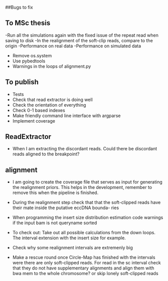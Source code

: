 ##Bugs to fix


## To MSc thesis

-Run all the simulations again with the fixed issue of the repeat read when saving to disk
-In the realignment of the soft-clip reads, compare to the origin
-Performance on real data
-Performance on simulated data
- Remove os.system
- Use pybedtools
- Warnings in the loops of alignment.py

## To publish

- Tests
- Check that read extractor is doing well
- Check the orientation of everything
- Check 0-1 based indexes
- Make friendly command line interface with argparse
- Implement coverage

## ReadExtractor
- When I am extracting the discordant reads. Could there be discordant reads aligned to the breakpoint?

## alignment
- I am going to create the coverage file that serves as input for generating the realignment priors. This helps in the development,
remember to remove this when the pipeline is finished.

- During the realignment step check that that the soft-clipped reads have their mate inside the putative eccDNA bounda-
ries

- When programming the insert size distribution estimation code warnings if the input bam is not queryname sorted

- To check out: Take out all possible calculations from the down loops. The interval extension with the insert size for example.

- Check why some realignment intervals are extremenly big



- Make a rescue round once Circle-Map has finished with the intervals were there are only soft-clipped reads. For read in
the sc interval check that they do not have supplementary alignments and align them with bwa mem to the whole chromosome?
or skip lonely soft-clipped reads